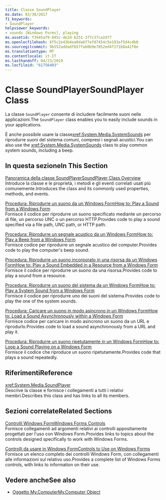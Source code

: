 ```yaml
---
title: Classe SoundPlayer
ms.date: 03/30/2017
f1_keywords:
- SoundPlayer
helpviewer_keywords:
- sounds [Windows Forms], playing
ms.assetid: f3945af9-045c-4e2d-b251-377c37ca2d77
ms.openlocfilehash: 6f5c2e43b4ea0da6f7efd7454c5e193af5d4cdb0
ms.sourcegitcommit: 9b552addadfb57fab0b9e7852ed4f1f1b8a42f8e
ms.translationtype: MT
ms.contentlocale: it-IT
ms.lasthandoff: 04/23/2019
ms.locfileid: "61756403"
---
```

# <a name="soundplayer-class"></a><span data-ttu-id="80431-102">Classe SoundPlayer</span><span class="sxs-lookup"><span data-stu-id="80431-102">SoundPlayer Class</span></span>
<span data-ttu-id="80431-103">La classe `SoundPlayer` consente di includere facilmente suoni nelle applicazioni.</span><span class="sxs-lookup"><span data-stu-id="80431-103">The `SoundPlayer` class enables you to easily include sounds in your applications.</span></span>  
  
 <span data-ttu-id="80431-104">È anche possibile usare la classe<xref:System.Media.SystemSounds> per riprodurre suoni del sistema comuni, compresi i segnali acustici.</span><span class="sxs-lookup"><span data-stu-id="80431-104">You can also use the <xref:System.Media.SystemSounds> class to play common system sounds, including a beep.</span></span>  
  
## <a name="in-this-section"></a><span data-ttu-id="80431-105">In questa sezione</span><span class="sxs-lookup"><span data-stu-id="80431-105">In This Section</span></span>  
 [<span data-ttu-id="80431-106">Panoramica della classe SoundPlayer</span><span class="sxs-lookup"><span data-stu-id="80431-106">SoundPlayer Class Overview</span></span>](soundplayer-class-overview.md)  
 <span data-ttu-id="80431-107">Introduce la classe e le proprietà, i metodi e gli eventi correlati usati più comunemente.</span><span class="sxs-lookup"><span data-stu-id="80431-107">Introduces the class and its commonly used properties, methods, and events.</span></span>  
  
 [<span data-ttu-id="80431-108">Procedura: Riprodurre un suono da un Windows Form</span><span class="sxs-lookup"><span data-stu-id="80431-108">How to: Play a Sound from a Windows Form</span></span>](how-to-play-a-sound-from-a-windows-form.md)  
 <span data-ttu-id="80431-109">Fornisce il codice per riprodurre un suono specificato mediante un percorso di file, un percorso UNC o un percorso HTTP.</span><span class="sxs-lookup"><span data-stu-id="80431-109">Provides code to play a sound specified via a file path, UNC path, or HTTP path.</span></span>  
  
 [<span data-ttu-id="80431-110">Procedura: Riprodurre un segnale acustico da un Windows Form</span><span class="sxs-lookup"><span data-stu-id="80431-110">How to: Play a Beep from a Windows Form</span></span>](how-to-play-a-beep-from-a-windows-form.md)  
 <span data-ttu-id="80431-111">Fornisce codice per riprodurre un segnale acustico del computer.</span><span class="sxs-lookup"><span data-stu-id="80431-111">Provides code to play the computer's beep sound.</span></span>  
  
 [<span data-ttu-id="80431-112">Procedura: Riprodurre un suono incorporato in una risorsa da un Windows Form</span><span class="sxs-lookup"><span data-stu-id="80431-112">How to: Play a Sound Embedded in a Resource from a Windows Form</span></span>](how-to-play-a-sound-embedded-in-a-resource-from-a-windows-form.md)  
 <span data-ttu-id="80431-113">Fornisce il codice per riprodurre un suono da una risorsa.</span><span class="sxs-lookup"><span data-stu-id="80431-113">Provides code to play a sound from a resource.</span></span>  
  
 [<span data-ttu-id="80431-114">Procedura: Riprodurre un suono del sistema da un Windows Form</span><span class="sxs-lookup"><span data-stu-id="80431-114">How to: Play a System Sound from a Windows Form</span></span>](how-to-play-a-system-sound-from-a-windows-form.md)  
 <span data-ttu-id="80431-115">Fornisce il codice per riprodurre uno dei suoni del sistema.</span><span class="sxs-lookup"><span data-stu-id="80431-115">Provides code to play the one of the system sounds.</span></span>  
  
 [<span data-ttu-id="80431-116">Procedura: Caricare un suono in modo asincrono in un Windows Form</span><span class="sxs-lookup"><span data-stu-id="80431-116">How to: Load a Sound Asynchronously within a Windows Form</span></span>](how-to-load-a-sound-asynchronously-within-a-windows-form.md)  
 <span data-ttu-id="80431-117">Fornisce codice per caricare in modo asincrono un suono da un URL e riprodurlo.</span><span class="sxs-lookup"><span data-stu-id="80431-117">Provides code to load a sound asynchronously from a URL and play it.</span></span>  
  
 [<span data-ttu-id="80431-118">Procedura: Riprodurre un suono ripetutamente in un Windows Form</span><span class="sxs-lookup"><span data-stu-id="80431-118">How to: Loop a Sound Playing on a Windows Form</span></span>](how-to-loop-a-sound-playing-on-a-windows-form.md)  
 <span data-ttu-id="80431-119">Fornisce il codice che riproduce un suono ripetutamente.</span><span class="sxs-lookup"><span data-stu-id="80431-119">Provides code that plays a sound repeatedly.</span></span>  
  
## <a name="reference"></a><span data-ttu-id="80431-120">Riferimenti</span><span class="sxs-lookup"><span data-stu-id="80431-120">Reference</span></span>  
 <xref:System.Media.SoundPlayer>  
 <span data-ttu-id="80431-121">Descrive la classe e fornisce i collegamenti a tutti i relativi membri.</span><span class="sxs-lookup"><span data-stu-id="80431-121">Describes this class and has links to all its members.</span></span>  
  
## <a name="related-sections"></a><span data-ttu-id="80431-122">Sezioni correlate</span><span class="sxs-lookup"><span data-stu-id="80431-122">Related Sections</span></span>  
 [<span data-ttu-id="80431-123">Controlli Windows Form</span><span class="sxs-lookup"><span data-stu-id="80431-123">Windows Forms Controls</span></span>](index.md)  
 <span data-ttu-id="80431-124">Fornisce collegamenti ad argomenti relativi ai controlli appositamente progettati per l'uso con Windows Form.</span><span class="sxs-lookup"><span data-stu-id="80431-124">Provides links to topics about the controls designed specifically to work with Windows Forms.</span></span>  
  
 [<span data-ttu-id="80431-125">Controlli da usare in Windows Form</span><span class="sxs-lookup"><span data-stu-id="80431-125">Controls to Use on Windows Forms</span></span>](controls-to-use-on-windows-forms.md)  
 <span data-ttu-id="80431-126">Fornisce un elenco completo dei controlli Windows Form, con collegamenti alle informazioni sul relativo uso.</span><span class="sxs-lookup"><span data-stu-id="80431-126">Provides a complete list of Windows Forms controls, with links to information on their use.</span></span>  
  
## <a name="see-also"></a><span data-ttu-id="80431-127">Vedere anche</span><span class="sxs-lookup"><span data-stu-id="80431-127">See also</span></span>

- [<span data-ttu-id="80431-128">Oggetto My.Computer</span><span class="sxs-lookup"><span data-stu-id="80431-128">My.Computer Object</span></span>](../../../visual-basic/language-reference/objects/my-computer-object.md)
